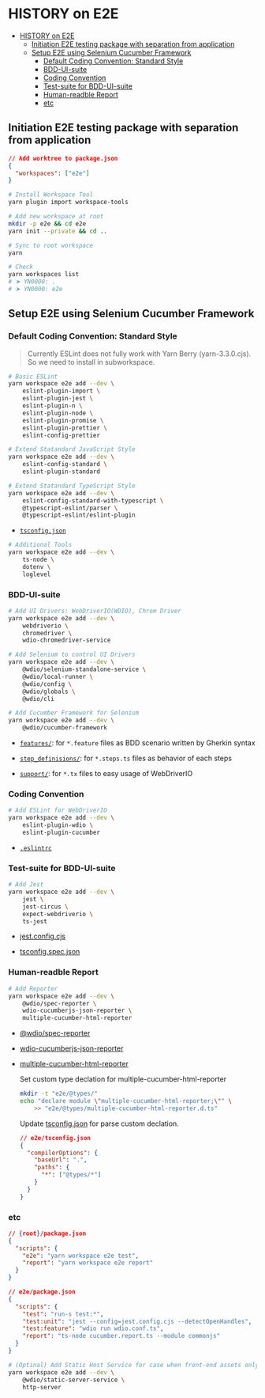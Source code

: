 # HISTORY on E2E

- [HISTORY on E2E](#history-on-e2e)
  - [Initiation E2E testing package with separation from application](#initiation-e2e-testing-package-with-separation-from-application)
  - [Setup E2E using Selenium Cucumber Framework](#setup-e2e-using-selenium-cucumber-framework)
    - [Default Coding Convention: Standard Style](#default-coding-convention-standard-style)
    - [BDD-UI-suite](#bdd-ui-suite)
    - [Coding Convention](#coding-convention)
    - [Test-suite for BDD-UI-suite](#test-suite-for-bdd-ui-suite)
    - [Human-readble Report](#human-readble-report)
    - [etc](#etc)

## Initiation E2E testing package with separation from application

```json
// Add worktree to package.json
{
  "workspaces": ["e2e"]
}
```

```bash
# Install Workspace Tool
yarn plugin import workspace-tools

# Add new workspace at root
mkdir -p e2e && cd e2e
yarn init --private && cd ..

# Sync to root workspace
yarn

# Check
yarn workspaces list
# ➤ YN0000: .
# ➤ YN0000: e2e
```

## Setup E2E using Selenium Cucumber Framework

### Default Coding Convention: Standard Style

> Currently ESLint does not fully work with Yarn Berry (yarn-3.3.0.cjs).  
> So we need to install in subworkspace.

```bash
# Basic ESLint
yarn workspace e2e add --dev \
    eslint-plugin-import \
    eslint-plugin-jest \
    eslint-plugin-n \
    eslint-plugin-node \
    eslint-plugin-promise \
    eslint-plugin-prettier \
    eslint-config-prettier

# Extend Statandard JavaScript Style
yarn workspace e2e add --dev \
    eslint-config-standard \
    eslint-plugin-standard

# Extend Statandard TypeScript Style
yarn workspace e2e add --dev \
    eslint-config-standard-with-typescript \
    @typescript-eslint/parser \
    @typescript-eslint/eslint-plugin
```

- [`tsconfig.json`](tsconfig.json)

```bash
# Additional Tools
yarn workspace e2e add --dev \
    ts-node \
    dotenv \
    loglevel
```

### BDD-UI-suite

```bash
# Add UI Drivers: WebDriverIO(WDIO), Chrom Driver
yarn workspace e2e add --dev \
    webdriverio \
    chromedriver \
    wdio-chromedriver-service

# Add Selenium to control UI Drivers
yarn workspace e2e add --dev \
    @wdio/selenium-standalone-service \
    @wdio/local-runner \
    @wdio/config \
    @wdio/globals \
    @wdio/cli

# Add Cucumber Framework for Selenium
yarn workspace e2e add --dev \
    @wdio/cucumber-framework
```

- [`features/`](features/): for `*.feature` files as BDD scenario written by Gherkin syntax

- [`step_definisions/`](step_definisions/): for `*.steps.ts` files as behavior of each steps

- [`support/`](support/): for `*.tx` files to easy usage of WebDriverIO

### Coding Convention

```bash
# Add ESLint for WebDriverIO
yarn workspace e2e add --dev \
    eslint-plugin-wdio \
    eslint-plugin-cucumber
```

- [`.eslintrc`](.eslintrc.js)

### Test-suite for BDD-UI-suite

```bash
# Add Jest
yarn workspace e2e add --dev \
    jest \
    jest-circus \
    expect-webdriverio \
    ts-jest
```

- [jest.config.cjs](jest.config.cjs)

- [tsconfig.spec.json](tsconfig.spec.json)

### Human-readble Report

```bash
# Add Reporter
yarn workspace e2e add --dev \
    @wdio/spec-reporter \
    wdio-cucumberjs-json-reporter \
    multiple-cucumber-html-reporter
```

- [@wdio/spec-reporter](https://www.npmjs.com/package/@wdio/spec-reporter)

- [wdio-cucumberjs-json-reporter](https://www.npmjs.com/package/wdio-cucumberjs-json-reporter)

- [multiple-cucumber-html-reporter](https://www.npmjs.com/package/multiple-cucumber-html-reporter)

  Set custom type declation for multiple-cucumber-html-reporter

  ```bash
  mkdir -t "e2e/@types/"
  echo "declare module \"multiple-cucumber-html-reporter;\"" \
      >> "e2e/@types/multiple-cucumber-html-reporter.d.ts"
  ```

  Update [tsconfig.json](e2e/tsconfig.json) for parse custom declation.

  ```json
  // e2e/tsconfig.json
  {
    "compilerOptions": {
      "baseUrl": ".",
      "paths": {
        "*": ["@types/*"]
      }
    }
  }
  ```

### etc

```json
// {root}/package.json
{
  "scripts": {
    "e2e": "yarn workspace e2e test",
    "report": "yarn workspace e2e report"
  }
}
```

```json
// e2e/package.json
{
  "scripts": {
    "test": "run-s test:*",
    "test:unit": "jest --config=jest.config.cjs --detectOpenHandles",
    "test:feature": "wdio run wdio.conf.ts",
    "report": "ts-node cucumber.report.ts --module commonjs"
  }
}
```

```bash
# (Optinal) Add Static Host Service for case when front-end assets only
yarn workspace e2e add --dev \
    @wdio/static-server-service \
    http-server
```
